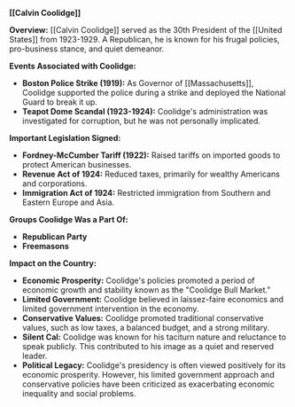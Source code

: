 **[[Calvin Coolidge]]**

**Overview:**
[[Calvin Coolidge]] served as the 30th President of the [[United States]] from 1923-1929. A Republican, he is known for his frugal policies, pro-business stance, and quiet demeanor.

**Events Associated with Coolidge:**

* **Boston Police Strike (1919):** As Governor of [[Massachusetts]], Coolidge supported the police during a strike and deployed the National Guard to break it up.
* **Teapot Dome Scandal (1923-1924):** Coolidge's administration was investigated for corruption, but he was not personally implicated.

**Important Legislation Signed:**

* **Fordney-McCumber Tariff (1922):** Raised tariffs on imported goods to protect American businesses.
* **Revenue Act of 1924:** Reduced taxes, primarily for wealthy Americans and corporations.
* **Immigration Act of 1924:** Restricted immigration from Southern and Eastern Europe and Asia.

**Groups Coolidge Was a Part Of:**

* **Republican Party**
* **Freemasons**

**Impact on the Country:**

* **Economic Prosperity:** Coolidge's policies promoted a period of economic growth and stability known as the "Coolidge Bull Market."
* **Limited Government:** Coolidge believed in laissez-faire economics and limited government intervention in the economy.
* **Conservative Values:** Coolidge promoted traditional conservative values, such as low taxes, a balanced budget, and a strong military.
* **Silent Cal:** Coolidge was known for his taciturn nature and reluctance to speak publicly. This contributed to his image as a quiet and reserved leader.
* **Political Legacy:** Coolidge's presidency is often viewed positively for its economic prosperity. However, his limited government approach and conservative policies have been criticized as exacerbating economic inequality and social problems.